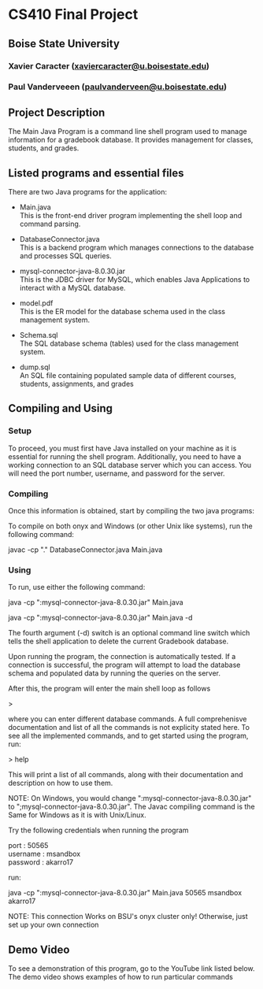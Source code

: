 # CS410 Final Project
## Boise State University

### Xavier Caracter  (xaviercaracter@u.boisestate.edu)
### Paul Vanderveeen   (paulvanderveen@u.boisestate.edu)


## Project Description

 The Main Java Program is a command line shell program used to manage 
 information for a gradebook database. It provides management for classes, students, 
 and grades.

## Listed programs and essential files

There are two Java programs for the application:

- Main.java\
This is the front-end driver program implementing the shell loop and command parsing.

- DatabaseConnector.java\
This is a backend program which manages connections to the database and processes SQL
queries. 

- mysql-connector-java-8.0.30.jar\
This is the JDBC driver for MySQL, which enables Java Applications to interact with
a MySQL database.

- model.pdf\
This is the ER model for the database schema used in the class management system.

- Schema.sql\
The SQL database schema (tables) used for the class management system.

- dump.sql\
An SQL file containing populated sample data of different courses, students, assignments, and grades


## Compiling and Using

### Setup

To proceed, you must first have Java installed on your machine as it is essential for running the shell program.
Additionally, you need to have a working connection to an SQL database server which you can access. You will need
the port number, username, and password for the server. 

### Compiling 

Once this information is obtained, start by compiling the two java programs:

To compile on both onyx and Windows (or other Unix like systems), run the following command:

javac -cp "." DatabaseConnector.java Main.java

### Using

To run, use either the following command:

java -cp ":mysql-connector-java-8.0.30.jar" Main.java <port> <username> <password>

java -cp ":mysql-connector-java-8.0.30.jar" Main.java <port> <username> <password> -d

The fourth argument (-d) switch is an optional command line switch which tells the shell application to 
delete the current Gradebook database.

Upon running the program, the connection is automatically tested. If a connection is successful, the program
will attempt to load the database schema and populated data by running the queries on the server.

After this, the program will enter the main shell loop as follows

\> 

where you can enter different database commands. A full comprehenisve documentation and list of all the commands
is not explicity stated here. To see all the implemented commands, and to get started using the program, run:

\> help

This will print a list of all commands, along with their documentation and description on how to use them.

NOTE: On Windows, you would change ":mysql-connector-java-8.0.30.jar" to ";mysql-connector-java-8.0.30.jar".
The Javac compiling command is the Same for Windows as it is with Unix/Linux.

Try the following credentials when running the program

port : 50565\
username : msandbox\
password : akarro17

run:

java -cp ":mysql-connector-java-8.0.30.jar" Main.java 50565 msandbox akarro17

NOTE: This connection Works on BSU's onyx cluster only! Otherwise, just set up your own connection


## Demo Video 

To see a demonstration of this program, go to the YouTube link listed below. The demo video shows examples
of how to run particular commands







